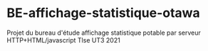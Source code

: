 # BE-affichage-statistique-otawa
Projet du bureau d'étude affichage statistique potable par serveur HTTP+HTML/javascript Tlse UT3 2021
